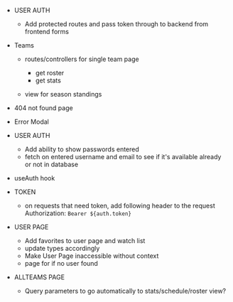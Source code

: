 <!-- BACKEND -->
- USER AUTH
    <!-- DONE - Verify email address is real or remove email check entirely -->
    - Add protected routes and pass token through to backend from frontend forms

- Teams
    - routes/controllers for single team page
        - get roster
        - get stats
        
    - view for season standings


<!-- FRONTEND -->
- 404 not found page
- Error Modal

- USER AUTH
    <!-- - password & Confirm password: pass entered password into confirm password input and verify they match DONE -->
    - Add ability to show passwords entered
    <!-- - fix confirm_password DONE -->
    <!-- - Get login/signup working with backend DONE -->
    <!-- - Make dialog close with successful login DONE -->
    <!-- - Proper loading and error states on login/signup DONE -->
    - fetch on entered username and email to see if it's available already or not in database
    <!-- - Different pop up content depending on form state [ error, successful, default ] DONE -->
    <!-- - make sure user_id is passed to login when logging in DONE -->


- useAuth hook
    <!-- - finish setting up DONE -->
    <!-- - move context login/logout out of app.tsx DONE -->

- TOKEN
    - on requests that need token, add following header to the request
    Authorization: `Bearer ${auth.token}`

- USER PAGE
    - Add favorites to user page and watch list
    - update types accordingly 
    - Make User Page inaccessible without context
    - page for if no user found

- ALLTEAMS PAGE
    - Query parameters to go automatically to stats/schedule/roster view?